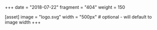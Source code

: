 +++
date = "2018-07-22"
fragment = "404"
weight = 150

[asset]
  image = "logo.svg"
  width = "500px" # optional - will default to image width
+++
